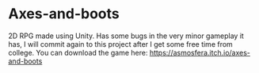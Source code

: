 # Axes-and-boots
2D RPG made using Unity. Has some bugs in the very minor gameplay it has, I will commit again to this project after I get some free time from college.
You can download the game here: https://asmosfera.itch.io/axes-and-boots
